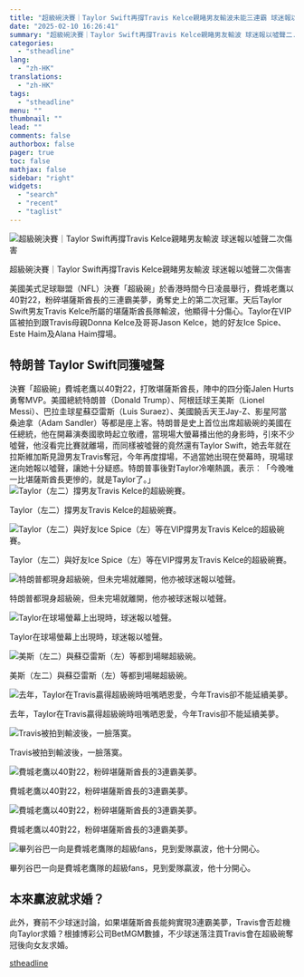 ```yaml
---
title: "超級碗決賽｜Taylor Swift再撐Travis Kelce親睹男友輸波未能三連霸 球迷報以噓聲二次傷害"
date: "2025-02-10 16:26:41"
summary: "超級碗決賽｜Taylor Swift再撐Travis Kelce親睹男友輸波 球迷報以噓聲二..."
categories:
  - "stheadline"
lang:
  - "zh-HK"
translations:
  - "zh-HK"
tags:
  - "stheadline"
menu: ""
thumbnail: ""
lead: ""
comments: false
authorbox: false
pager: true
toc: false
mathjax: false
sidebar: "right"
widgets:
  - "search"
  - "recent"
  - "taglist"
---
```


![超級碗決賽｜Taylor Swift再撐Travis Kelce親睹男友輸波 球迷報以噓聲二次傷害](https://image.stheadline.com/f/680p0/0x0/100/none/4d2851641ce590e3ffa7577d7a19fded/stheadline/inewsmedia/20250210/_2025021016045736333.jpg)

超級碗決賽｜Taylor Swift再撐Travis Kelce親睹男友輸波 球迷報以噓聲二次傷害




美國美式足球聯盟（NFL）決賽「超級碗」於香港時間今日凌晨舉行，費城老鷹以40對22，粉碎堪薩斯酋長的三連霸美夢，勇奪史上的第二次冠軍。天后Taylor Swift男友Travis Kelce所屬的堪薩斯酋長隊輸波，他顯得十分傷心。Taylor在VIP區被拍到跟Travis母親Donna Kelce及哥哥Jason Kelce，她的好友Ice Spice、Este Haim及Alana Haim撐場。

特朗普 Taylor Swift同獲噓聲
--------------------

決賽「超級碗」費城老鷹以40對22，打敗堪薩斯酋長，陣中的四分衛Jalen Hurts勇奪MVP。美國總統特朗普（Donald Trump）、阿根廷球王美斯（Lionel Messi）、巴拉圭球星蘇亞雷斯（Luis Suraez）、美國饒舌天王Jay-Z、影星阿當桑迪拿（Adam Sandler）等都是座上客。特朗普是史上首位出席超級碗的美國在任總統，他在開幕演奏國歌時起立敬禮，當現場大螢幕播出他的身影時，引來不少噓聲，他沒看完比賽就離場，而同樣被噓聲的竟然還有Taylor Swift，她去年就在拉斯維加斯見證男友Travis奪冠，今年再度撐場，不過當她出現在熒幕時，現場球迷向她報以噓聲，讓她十分疑惑。特朗普事後對Taylor冷嘲熱諷，表示︰「今晚唯一比堪薩斯酋長更慘的，就是Taylor了。」 
 ![Taylor（左二）撐男友Travis Kelce的超級碗賽。](https://image.hkhl.hk/f/1024p0/0x0/100/none/c8648506c8f3be0bc58d84559f1f3c9b/2025-02/WhatsApp_Image_2025-02-10_at_15_23_39_1_.jpeg)


Taylor（左二）撐男友Travis Kelce的超級碗賽。



 ![Taylor（左二）與好友Ice Spice（左）等在VIP撐男友Travis Kelce的超級碗賽。](https://image.hkhl.hk/f/1024p0/0x0/100/none/20183e9e0e11e47cc135308734ced233/2025-02/WhatsApp_Image_2025-02-10_at_15_23_39.jpeg)


Taylor（左二）與好友Ice Spice（左）等在VIP撐男友Travis Kelce的超級碗賽。



 ![特朗普都現身超級碗，但未完場就離開，他亦被球迷報以噓聲。](https://image.hkhl.hk/f/1024p0/0x0/100/none/6fef55dcda8daa3ad897d23a73bc1591/2025-02/WhatsApp_Image_2025-02-10_at_15_23_40_1_.jpeg)


特朗普都現身超級碗，但未完場就離開，他亦被球迷報以噓聲。



 ![Taylor在球場螢幕上出現時，球迷報以噓聲。](https://image.hkhl.hk/f/1024p0/0x0/100/none/98b7e62be7aa795ecaee4cb371a9a634/2025-02/WhatsApp_Image_2025-02-10_at_15_23_40_2_.jpeg)


Taylor在球場螢幕上出現時，球迷報以噓聲。



 ![美斯（左二）與蘇亞雷斯（左）等都到場睇超級碗。](https://image.hkhl.hk/f/1024p0/0x0/100/none/98f1b8efb59bf07527a5624e7133e4dd/2025-02/WhatsApp_Image_2025-02-10_at_15_23_40.jpeg)


美斯（左二）與蘇亞雷斯（左）等都到場睇超級碗。



 ![去年，Taylor在Travis贏得超級碗時咀嘴晒恩愛，今年Travis卻不能延續美夢。](https://image.hkhl.hk/f/1024p0/0x0/100/none/8f53da4aef6baa2ed64ba6963e17e368/2025-02/WhatsApp_Image_2025-02-10_at_15_23_41.jpeg)


去年，Taylor在Travis贏得超級碗時咀嘴晒恩愛，今年Travis卻不能延續美夢。



 ![Travis被拍到輸波後，一臉落寞。](https://image.hkhl.hk/f/1024p0/0x0/100/none/b8f70608e1f44ef9bf0115de39c1931b/2025-02/WhatsApp_Image_2025-02-10_at_15_29_37.jpeg)


Travis被拍到輸波後，一臉落寞。



 ![費城老鷹以40對22，粉碎堪薩斯酋長的3連霸美夢。](https://image.hkhl.hk/f/1024p0/0x0/100/none/d25e4cb4f777f75ed785ecc7c094c127/2025-02/WhatsApp_Image_2025-02-10_at_15_29_38_1_.jpeg)


費城老鷹以40對22，粉碎堪薩斯酋長的3連霸美夢。



 ![費城老鷹以40對22，粉碎堪薩斯酋長的3連霸美夢。](https://image.hkhl.hk/f/1024p0/0x0/100/none/e358a871972c3d953753086d7c540ed1/2025-02/WhatsApp_Image_2025-02-10_at_15_29_38.jpeg)


費城老鷹以40對22，粉碎堪薩斯酋長的3連霸美夢。



 ![畢列谷巴一向是費城老鷹隊的超級fans，見到愛隊贏波，他十分開心。](https://image.hkhl.hk/f/1024p0/0x0/100/none/a039a61045d03179533e3a363193f573/2025-02/WhatsApp_Image_2025-02-10_at_15_36_43.jpeg)


畢列谷巴一向是費城老鷹隊的超級fans，見到愛隊贏波，他十分開心。




本來贏波就求婚？
--------

此外，賽前不少球迷討論，如果堪薩斯酋長能夠實現3連霸美夢，Travis會否趁機向Taylor求婚？根據博彩公司BetMGM數據，不少球迷落注買Travis會在超級碗奪冠後向女友求婚。

[stheadline](https://std.stheadline.com/realtime/article/2051892/即時-娛樂-超級碗決賽-Taylor-Swift再撐Travis-Kelce親睹男友輸波未能三連霸-球迷報以噓聲二次傷害)

